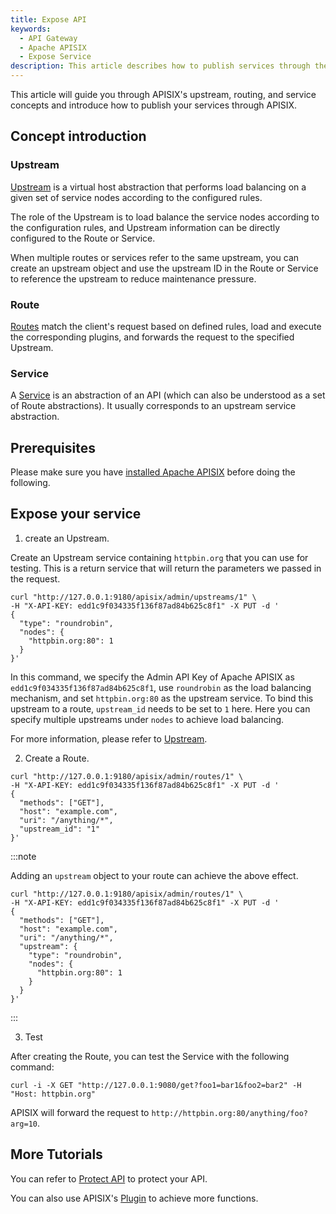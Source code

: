 ```yaml
---
title: Expose API
keywords:
  - API Gateway
  - Apache APISIX
  - Expose Service
description: This article describes how to publish services through the API Gateway Apache APISIX.
---
```


<!--
#
# Licensed to the Apache Software Foundation (ASF) under one or more
# contributor license agreements.  See the NOTICE file distributed with
# this work for additional information regarding copyright ownership.
# The ASF licenses this file to You under the Apache License, Version 2.0
# (the "License"); you may not use this file except in compliance with
# the License.  You may obtain a copy of the License at
#
#     http://www.apache.org/licenses/LICENSE-2.0
#
# Unless required by applicable law or agreed to in writing, software
# distributed under the License is distributed on an "AS IS" BASIS,
# WITHOUT WARRANTIES OR CONDITIONS OF ANY KIND, either express or implied.
# See the License for the specific language governing permissions and
# limitations under the License.
#
-->

This article will guide you through APISIX's upstream, routing, and service concepts and introduce how to publish your services through APISIX.

## Concept introduction

### Upstream

[Upstream](../terminology/upstream.md) is a virtual host abstraction that performs load balancing on a given set of service nodes according to the configured rules.

The role of the Upstream is to load balance the service nodes according to the configuration rules, and Upstream information can be directly configured to the Route or Service.

When multiple routes or services refer to the same upstream, you can create an upstream object and use the upstream ID in the Route or Service to reference the upstream to reduce maintenance pressure.

### Route

[Routes](../terminology/route.md) match the client's request based on defined rules, load and execute the corresponding plugins, and forwards the request to the specified Upstream.

### Service

A [Service](../terminology/service.md) is an abstraction of an API (which can also be understood as a set of Route abstractions). It usually corresponds to an upstream service abstraction.

## Prerequisites

Please make sure you have [installed Apache APISIX](../installation-guide.md) before doing the following.

## Expose your service

1. create an Upstream.

Create an Upstream service containing `httpbin.org` that you can use for testing. This is a return service that will return the parameters we passed in the request.

```
curl "http://127.0.0.1:9180/apisix/admin/upstreams/1" \
-H "X-API-KEY: edd1c9f034335f136f87ad84b625c8f1" -X PUT -d '
{
  "type": "roundrobin",
  "nodes": {
    "httpbin.org:80": 1
  }
}'
```

In this command, we specify the Admin API Key of Apache APISIX as `edd1c9f034335f136f87ad84b625c8f1`, use `roundrobin` as the load balancing mechanism, and set `httpbin.org:80` as the upstream service. To bind this upstream to a route, `upstream_id` needs to be set to `1` here. Here you can specify multiple upstreams under `nodes` to achieve load balancing.

For more information, please refer to [Upstream](../terminology/upstream.md).

2. Create a Route.

```shell
curl "http://127.0.0.1:9180/apisix/admin/routes/1" \
-H "X-API-KEY: edd1c9f034335f136f87ad84b625c8f1" -X PUT -d '
{
  "methods": ["GET"],
  "host": "example.com",
  "uri": "/anything/*",
  "upstream_id": "1"
}'
```

:::note

Adding an `upstream` object to your route can achieve the above effect.

```shell
curl "http://127.0.0.1:9180/apisix/admin/routes/1" \
-H "X-API-KEY: edd1c9f034335f136f87ad84b625c8f1" -X PUT -d '
{
  "methods": ["GET"],
  "host": "example.com",
  "uri": "/anything/*",
  "upstream": {
    "type": "roundrobin",
    "nodes": {
      "httpbin.org:80": 1
    }
  }
}'
```

:::

3. Test

After creating the Route, you can test the Service with the following command:

```
curl -i -X GET "http://127.0.0.1:9080/get?foo1=bar1&foo2=bar2" -H "Host: httpbin.org"
```

APISIX will forward the request to `http://httpbin.org:80/anything/foo?arg=10`.

## More Tutorials

You can refer to [Protect API](./protect-api.md) to protect your API.

You can also use APISIX's [Plugin](../terminology/plugin.md) to achieve more functions.
